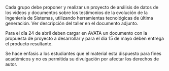Cada grupo debe proponer y realizar un proyecto de análisis de datos de los videos y documentos sobre los testimonios de la evolución de la Ingeniería de Sistemas, utilizando herramientas tecnológicas de última generación. Ver descripción del taller en el documento adjunto.

Para el día 24 de abril deben cargar en AVATA un documento con la propuesta de proyecto a desarrollar y para el dia 15 de mayo deben entrega el producto resultante. 

Se hace enfasis a los estudiantes que el material esta dispuesto para fines académicos y no es permitida su divulgación por afectar los derechos de autor. 
